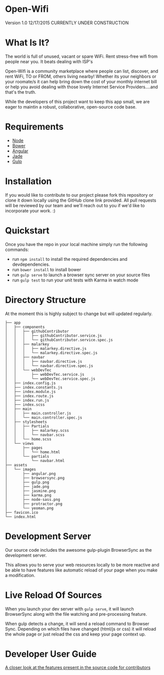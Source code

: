 # Open-Wifi
Version 1.0 12/17/2015
CURRENTLY UNDER CONSTRUCTION


# What Is It?

The world is full of unused, vacant or spare WiFi. Rent stress-free wifi from people near you. It beats dealing with ISP's 

Open-Wifi is a community marketplace where people can list, discover, and rent WiFi, TO or FROM, others living nearby! Whether its your neighbors or your roomate/s it can help bring down the cost of your monthly internet bill or help you avoid dealing with 
those lovely Internet Service Providers....and that's the truth. 

While the developers of this project want to keep this app small, we are 
eager to maintin a robust, collaborative, open-source code base.


# Requirements

* [Node](https://nodejs.org/en/)
* [Bower](http://bower.io/)
* [Angular](https://angularjs.org/)
* [Jade](http://jade-lang.com/)
* [Gulp](http://gulpjs.com/)

# Installation

If you would like to contribute to our project please fork 
this repository or clone it down locally using the GitHub clone link 
provided. All pull requests will be reviewed by our team and we'll reach 
out to you if we'd like to incorporate your work. :) 

# Quickstart 

Once you have the repo in your local machine simply run the following commands: 

* run `npm install` to install the required dependencies and devdependencies.
* run `bower install` to install bower
* run `gulp serve` to launch a browser sync server on your source files
* run `gulp test` to run your unit tests with Karma in watch mode

# Directory Structure

At the moment this is highly subject to change but will updated regularly.  

```
├── app
│   ├── components
│   │   ├── githubContributor
│   │   │   ├── githubContributor.service.js
│   │   │   └── githubContributor.service.spec.js
│   │   ├── malarkey
│   │   │   ├── malarkey.directive.js
│   │   │   └── malarkey.directive.spec.js
│   │   ├── navbar
│   │   │   ├── navbar.directive.js
│   │   │   └── navbar.directive.spec.js
│   │   └── webDevTec
│   │       ├── webDevTec.service.js
│   │       └── webDevTec.service.spec.js
│   ├── index.config.js
│   ├── index.constants.js
│   ├── index.module.js
│   ├── index.route.js
│   ├── index.run.js
│   ├── index.scss
│   ├── main
│   │   ├── main.controller.js
│   │   └── main.controller.spec.js
│   ├── stylesheets
│   │   ├── Partials
│   │   │   ├── malarkey.scss
│   │   │   └── navbar.scss
│   │   └── home.scss
│   └── views
│       ├── pages
│       │   └── home.html
│       └── partials
│           └── navbar.html
├── assets
│   └── images
│       ├── angular.png
│       ├── browsersync.png
│       ├── gulp.png
│       ├── jade.png
│       ├── jasmine.png
│       ├── karma.png
│       ├── node-sass.png
│       ├── protractor.png
│       └── yeoman.png
├── favicon.ico
└── index.html

```

# Development Server 

Our source code includes the awesome gulp-plugin BrowserSync as the development server.

This allows you to serve your web resources locally to be more reactive and be able to have features like automatic reload of your page when you make a modification.

# Live Reload Of Sources

When you launch your dev server with `gulp serve`, it will launch BrowserSync along with the file watching and pre-processing feature.

When gulp detects a change, it will send a reload command to Browser Sync. Depending on which files have changed (html/js or css) it will reload the whole page or just reload the css and keep your page context up.

# Developer User Guide

[A closer look at the features present in the source code for contributors](user-guide.md)


